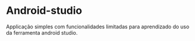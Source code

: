# Android-studio

Applicação simples com funcionalidades limitadas para aprendizado do uso da ferramenta android studio.
